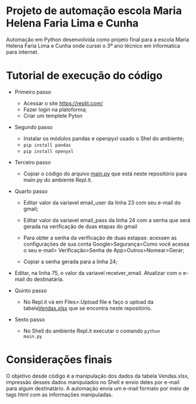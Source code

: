 # Projeto de automação escola Maria Helena Faria Lima e Cunha
Automação em Python desenvolvida como projeto final para a escola Maria Helena Faria Lima e Cunha onde cursei o 3º ano técnico em informatica para internet.

# Tutorial de execução do código

- Primeiro passo
  -  Acessar o site https://replit.com/
  -  Fazer login na platoforma;
  -  Criar um templete Pyton

- Segundo passo
  - Instalar os módulos pandas e openpyxl usado o Shel do ambiente;
  - <code>pip install pandas</code>
  - <code>pip install openyxl</code>

- Terceiro passo
  - Copiar o código do arquivo [main.py](main.py) que está neste repositório para main.py do ambiente Repl.it.

- Quarto passo
  - Editar valor da variavel email_user da linha 23 com seu e-mail do gmail;
  - Editar valor da variavel email_pass da linha 24 com a senha que será gerada na verificação de duas etapas do gmail
  - Para obter a senha da verificação de duas estapas: acessen as configurações de sua conta Google>Segurança>Como você acessa o seu e-mail> Verificação>Senha de App>Outros>Nomear>Gerar;
 
   - Copiar a senha gerada para a linha 24;
- Editar, na linha 75, o valor da variavel receiver_email. Atualizar com o e-mail do destinatária.

- Quinto passo
  - No Repl.it vá em Files>:Upload file e faço o upload da tabela[Vendas.xlsx](Vendas.xlsx) que se encontra neste repositório.
 
- Sexto passo
  - No Shell do ambiente Repl.it executar o comando <code>python main.py</code>

# Considerações finais 
O objetivo desde código é a manipulação dos dados da tabela Vendas.xlsx, impressão desses dados manipulados no Shell e envio deles por e-mail para algum destinatário. A automação envia um e-mail formato por meio de tags html com as informações manipuladas.
